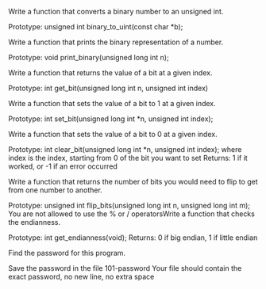 Write a function that converts a binary number to an unsigned int.

Prototype: unsigned int binary_to_uint(const char *b);

Write a function that prints the binary representation of a number.

Prototype: void print_binary(unsigned long int n);

Write a function that returns the value of a bit at a given index.

Prototype: int get_bit(unsigned long int n, unsigned int index)

Write a function that sets the value of a bit to 1 at a given index.

Prototype: int set_bit(unsigned long int *n, unsigned int index);

Write a function that sets the value of a bit to 0 at a given index.

Prototype: int clear_bit(unsigned long int *n, unsigned int index); where index is the index, starting from 0 of the bit you want to set Returns: 1 if it worked, or -1 if an error occurred

Write a function that returns the number of bits you would need to flip to get from one number to another.

Prototype: unsigned int flip_bits(unsigned long int n, unsigned long int m); You are not allowed to use the % or / operatorsWrite a function that checks the endianness.

Prototype: int get_endianness(void); Returns: 0 if big endian, 1 if little endian

Find the password for this program.

Save the password in the file 101-password Your file should contain the exact password, no new line, no extra space
